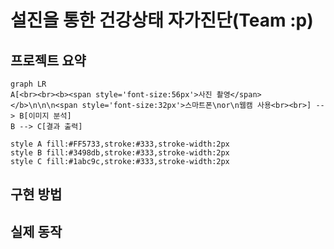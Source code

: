 # 설진을 통한 건강상태 자가진단(Team :p)  
## 프로젝트 요약
```mermaid
graph LR
A[<br><br><b><span style='font-size:56px'>사진 촬영</span></b>\n\n\n<span style='font-size:32px'>스마트폰\nor\n웹캠 사용<br><br>] --> B[이미지 분석]
B --> C[결과 출력]

style A fill:#FF5733,stroke:#333,stroke-width:2px
style B fill:#3498db,stroke:#333,stroke-width:2px
style C fill:#1abc9c,stroke:#333,stroke-width:2px

```
## 구현 방법
## 실제 동작
